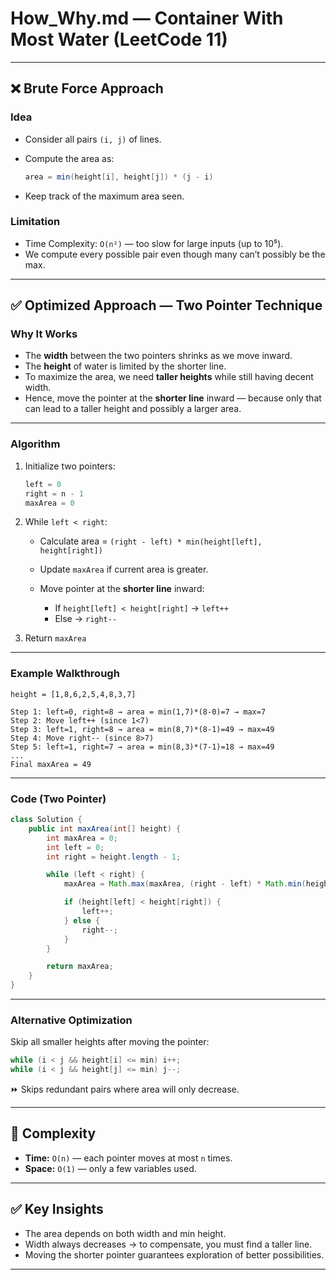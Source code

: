 # How_Why.md — Container With Most Water (LeetCode 11)

---

## ❌ Brute Force Approach

### **Idea**

* Consider all pairs `(i, j)` of lines.
* Compute the area as:

  ```java
  area = min(height[i], height[j]) * (j - i)
  ```

* Keep track of the maximum area seen.

### **Limitation**

* Time Complexity: `O(n²)` — too slow for large inputs (up to 10⁵).
* We compute every possible pair even though many can’t possibly be the max.

---

## ✅ Optimized Approach — Two Pointer Technique

### **Why It Works**

* The **width** between the two pointers shrinks as we move inward.
* The **height** of water is limited by the shorter line.
* To maximize the area, we need **taller heights** while still having decent width.
* Hence, move the pointer at the **shorter line** inward — because only that can lead to a taller height and possibly a larger area.

---

### **Algorithm**

1. Initialize two pointers:

   ```java
   left = 0
   right = n - 1
   maxArea = 0
   ```

2. While `left < right`:

   * Calculate area = `(right - left) * min(height[left], height[right])`
   * Update `maxArea` if current area is greater.
   * Move pointer at the **shorter line** inward:

     * If `height[left] < height[right]` → `left++`
     * Else → `right--`
3. Return `maxArea`

---

### **Example Walkthrough**

```text
height = [1,8,6,2,5,4,8,3,7]

Step 1: left=0, right=8 → area = min(1,7)*(8-0)=7 → max=7
Step 2: Move left++ (since 1<7)
Step 3: left=1, right=8 → area = min(8,7)*(8-1)=49 → max=49
Step 4: Move right-- (since 8>7)
Step 5: left=1, right=7 → area = min(8,3)*(7-1)=18 → max=49
...
Final maxArea = 49
```

---

### **Code (Two Pointer)**

```java
class Solution {
    public int maxArea(int[] height) {
        int maxArea = 0;
        int left = 0;
        int right = height.length - 1;

        while (left < right) {
            maxArea = Math.max(maxArea, (right - left) * Math.min(height[left], height[right]));

            if (height[left] < height[right]) {
                left++;
            } else {
                right--;
            }
        }

        return maxArea;        
    }
}
```

---

### **Alternative Optimization**

Skip all smaller heights after moving the pointer:

```java
while (i < j && height[i] <= min) i++;
while (i < j && height[j] <= min) j--;
```

⏩ Skips redundant pairs where area will only decrease.

---

## 🧮 Complexity

* **Time:** `O(n)` — each pointer moves at most `n` times.
* **Space:** `O(1)` — only a few variables used.

---

## ✅ Key Insights

* The area depends on both width and min height.
* Width always decreases → to compensate, you must find a taller line.
* Moving the shorter pointer guarantees exploration of better possibilities.

---
